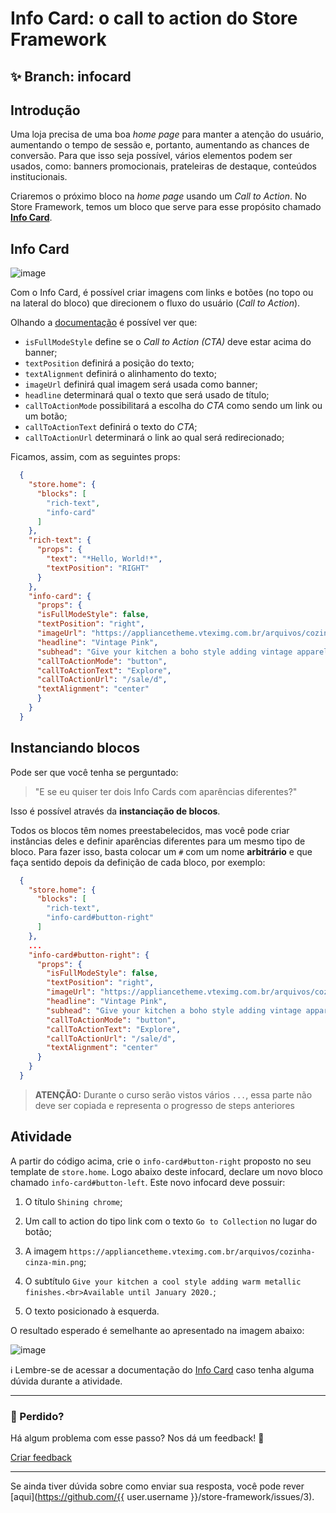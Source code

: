 # Info Card: o call to action do Store Framework

## :sparkles: **Branch:** infocard

## Introdução

Uma loja precisa de uma boa *home page* para manter a atenção do usuário, aumentando o tempo de sessão e, portanto, aumentando as chances de conversão. Para que isso seja possível, vários elementos podem ser usados, como: banners promocionais, prateleiras de destaque, conteúdos institucionais.

Criaremos o próximo bloco na *home page* usando um *Call to Action*. No Store Framework, temos um bloco que serve para esse propósito chamado [**Info Card**](https://vtex.io/docs/app/vtex.store-components/Info-Card).

## Info Card

![image](https://user-images.githubusercontent.com/18701182/68480411-7b085800-0213-11ea-9426-31dcb0d0aa7d.png)

Com o Info Card, é possível criar imagens com links e botões (no topo ou na lateral do bloco) que direcionem o fluxo do usuário (*Call to Action*).

Olhando a [documentação](https://vtex.io/docs/app/vtex.store-components/info-card#blocks-api) é possível ver que:

- `isFullModeStyle` define se o *Call to Action (CTA)* deve estar acima do banner;
- `textPosition` definirá a posição do texto;
- `textAlignment` definirá o alinhamento do texto;
- `imageUrl` definirá qual imagem será usada como banner;
- `headline` determinará qual o texto que será usado de título;
- `callToActionMode` possibilitará a escolha do *CTA* como sendo um link ou um botão;
- `callToActionText` definirá o texto do *CTA*;
- `callToActionUrl` determinará o link ao qual será redirecionado;

Ficamos, assim, com as seguintes props:

```json
  {
    "store.home": {
      "blocks": [
        "rich-text",
        "info-card"
      ]
    },
    "rich-text": {
      "props": {
        "text": "*Hello, World!*",
        "textPosition": "RIGHT"
      }
    },
    "info-card": {
      "props": {
      "isFullModeStyle": false,
      "textPosition": "right",
      "imageUrl": "https://appliancetheme.vteximg.com.br/arquivos/cozinha-rosa-min.png",
      "headline": "Vintage Pink",
      "subhead": "Give your kitchen a boho style adding vintage apparels.<br>Available until January 2020.",
      "callToActionMode": "button",
      "callToActionText": "Explore",
      "callToActionUrl": "/sale/d",
      "textAlignment": "center"
      }
    }
  }
```

## Instanciando blocos

Pode ser que você tenha se perguntado: 
> "E se eu quiser ter dois Info Cards com aparências diferentes?" 

Isso é possível através da **instanciação de blocos**.

Todos os blocos têm nomes preestabelecidos, mas você pode criar instâncias deles e definir aparências diferentes para um mesmo tipo de bloco. Para fazer isso, basta colocar um `#` com um nome **arbitrário** e que faça sentido depois da definição de cada bloco, por exemplo:

```json
  {
    "store.home": {
      "blocks": [
        "rich-text",
        "info-card#button-right"
      ]
    },
    ...
    "info-card#button-right": {
      "props": {
        "isFullModeStyle": false,
        "textPosition": "right",
        "imageUrl": "https://appliancetheme.vteximg.com.br/arquivos/cozinha-rosa-min.png",
        "headline": "Vintage Pink",
        "subhead": "Give your kitchen a boho style adding vintage apparels.<br>Available until January 2020.",
        "callToActionMode": "button",
        "callToActionText": "Explore",
        "callToActionUrl": "/sale/d",
        "textAlignment": "center"
      }
    }
  }
```

> **ATENÇÃO:** Durante o curso serão vistos vários `...`, essa parte não deve ser copiada e representa o progresso de steps anteriores

## Atividade

A partir do código acima, crie o `info-card#button-right` proposto no seu template de `store.home`. Logo abaixo deste infocard, declare um novo bloco chamado `info-card#button-left`. Este novo infocard deve possuir:

 1. O título `Shining chrome`;
 
 2. Um call to action do tipo link com o texto `Go to Collection` no lugar do botão;
 
 3. A imagem `https://appliancetheme.vteximg.com.br/arquivos/cozinha-cinza-min.png`;
 
 4. O subtítulo `Give your kitchen a cool style adding warm metallic finishes.<br>Available until January 2020.`;
 
 5. O texto posicionado à esquerda.
 

O resultado esperado é semelhante ao apresentado na imagem abaixo:

![image](https://appliancetheme.vteximg.com.br/arquivos/info-card-activity.png)

:information_source: Lembre-se de acessar a documentação do [Info Card](https://vtex.io/docs/app/vtex.store-components/Info-Card) caso tenha alguma dúvida durante a atividade.

---

### :no_entry_sign: Perdido? 

Há algum problema com esse passo? Nos dá um feedback! :pray:

[Criar feedback](https://docs.google.com/forms/d/e/1FAIpQLSeaWrm0Hogm-txm5Ww6mUa68eDuE3WnpFjUSVJ3Wi3dnmCb7A/viewform?usp=pp_url&entry.1784529524=Info+Card:+o+call+to+action+do+Store+Framework) 

----

Se ainda tiver dúvida sobre como enviar sua resposta, você pode rever [aqui](https://github.com/{{ user.username }}/store-framework/issues/3).
